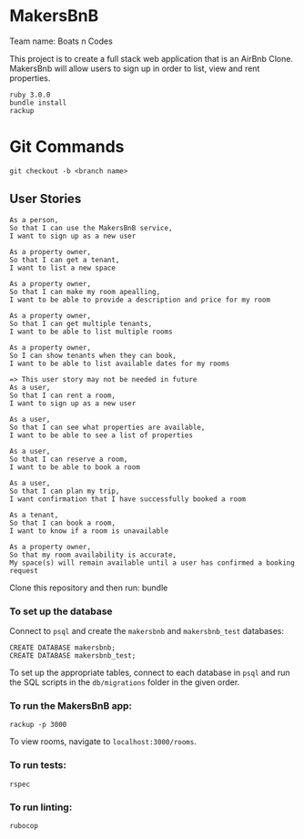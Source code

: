 # MakersBnB

Team name: Boats n Codes 

This project is to create a full stack web application that is an AirBnb Clone. MakersBnb will allow users to sign up in order to list, view and rent properties. 


```
ruby 3.0.0
bundle install
rackup
```

# Git Commands 
```
git checkout -b <branch name>
```

## User Stories

```
As a person,
So that I can use the MakersBnB service,
I want to sign up as a new user
```
```
As a property owner, 
So that I can get a tenant,
I want to list a new space
```
```
As a property owner,
So that I can make my room apealling,
I want to be able to provide a description and price for my room
```
```
As a property owner,
So that I can get multiple tenants, 
I want to be able to list multiple rooms
```
```
As a property owner,
So I can show tenants when they can book,
I want to be able to list available dates for my rooms
```
```
=> This user story may not be needed in future
As a user,
So that I can rent a room,
I want to sign up as a new user
```
```
As a user,
So that I can see what properties are available,
I want to be able to see a list of properties
```
```
As a user,
So that I can reserve a room,
I want to be able to book a room
```
```
As a user,
So that I can plan my trip,
I want confirmation that I have successfully booked a room
```
```
As a tenant,
So that I can book a room,
I want to know if a room is unavailable
```
```
As a property owner,
So that my room availability is accurate,
My space(s) will remain available until a user has confirmed a booking request
```

Clone this repository and then run:
bundle

### To set up the database

Connect to `psql` and create the `makersbnb` and `makersbnb_test` databases:

```
CREATE DATABASE makersbnb;
CREATE DATABASE makersbnb_test;
```

To set up the appropriate tables, connect to each database in `psql` and run the SQL scripts in the `db/migrations` folder in the given order.

### To run the MakersBnB app:

```
rackup -p 3000
```
To view rooms, navigate to `localhost:3000/rooms`.

### To run tests:

```
rspec
```
### To run linting:
```
rubocop
```
